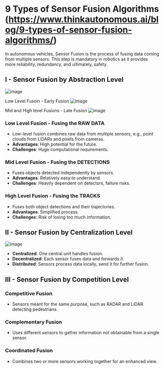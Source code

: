 # 9 Types of Sensor Fusion Algorithms (https://www.thinkautonomous.ai/blog/9-types-of-sensor-fusion-algorithms/)

In autonomous vehicles, Sensor Fusion is the process of fusing data coming from multiple sensors. This step is mandatory in robotics as it provides more reliability, redundancy, and ultimately, safety.


## I - Sensor Fusion by Abstraction Level

![image](https://github.com/user-attachments/assets/b38f3c95-cf35-4c7c-91ab-f4bd0bdbd6cd)

Low Level Fusoin -  Early Fusion
![image](https://github.com/user-attachments/assets/e27aec33-a87e-4998-ba60-17685293d682)

Mid and High level Fusions - Late Fusion
![image](https://github.com/user-attachments/assets/a04fce78-7469-4563-af77-7b9fa94e1431)


### Low Level Fusion - Fusing the RAW DATA
- Low-level fusion combines raw data from multiple sensors, e.g., point clouds from LiDARs and pixels from cameras.
- **Advantages**: High potential for the future.
- **Challenges**: Huge computational requirements.

### Mid Level Fusion - Fusing the DETECTIONS
- Fuses objects detected independently by sensors.
- **Advantages**: Relatively easy to understand.
- **Challenges**: Heavily dependent on detectors, failure risks.

### High Level Fusion - Fusing the TRACKS
- Fuses both object detections and their trajectories.
- **Advantages**: Simplified process.
- **Challenges**: Risk of losing too much information.

## II - Sensor Fusion by Centralization Level

![image](https://github.com/user-attachments/assets/8586b476-ab5f-466e-b63c-f802029a4e4f)


- **Centralized**: One central unit handles fusion.
- **Decentralized**: Each sensor fuses data and forwards it.
- **Distributed**: Sensors process data locally, send it for further fusion.

## III - Sensor Fusion by Competition Level

### Competitive Fusion
- Sensors meant for the same purpose, such as RADAR and LiDAR detecting pedestrians.

### Complementary Fusion
- Uses different sensors to gather information not obtainable from a single sensor.

### Coordinated Fusion
- Combines two or more sensors working together for an enhanced view.
